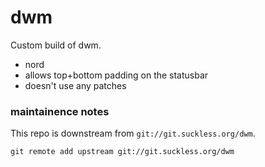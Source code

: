 # dwm
Custom build of dwm.
- nord
- allows top+bottom padding on the statusbar
- doesn't use any patches

### maintainence notes
This repo is downstream from `git://git.suckless.org/dwm`.
```
git remote add upstream git://git.suckless.org/dwm
```
